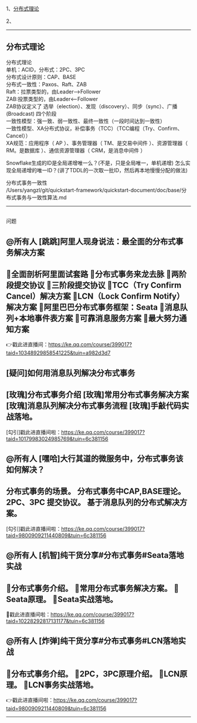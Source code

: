 1、[分布式理论](#分布式理论)  

2、[](#)  

---------------------------------------------------------------------------------------------------------------------  
## 分布式理论


分布式理论  
单机：ACID，分布式：2PC、3PC  
分布式设计原则：CAP、BASE  
分布式一致性：Paxos、Raft、ZAB  
Raft：拉票类型的，由Leader-->Follower  
ZAB:投票类型的，由Leader<--Follower  
ZAB协议定义了 选举（election）、发现（discovery）、同步（sync）、广播(Broadcast) 四个阶段  
一致性模型：强一致、弱一致性、最终一致性（一段时间达到一致性）  
一致性模型、XA分布式协议，补偿事务（TCC）（TCC编程（Try、Confirm、Cancel））  
XA规范：应用程序（ AP ）、事务管理器（ TM、是交易中间件 ）、资源管理器（ RM。是数据库 ）、通信资源管理器（ CRM，是消息中间件 ）  


Snowflake生成的ID是全局递增唯一么？(不是，只是全局唯一，单机递增)
怎么实现全局递增的唯一ID？(讲了TDDL的一次取一批ID，然后再本地慢慢分配的做法)

  
分布式事务一致性  
/Users/yangzl/git/quickstart-framework/quickstart-document/doc/base/分布式事务与一致性算法.md

---------------------------------------------------------------------------------------------------------------------  
## 


问题

@所有人
[跳跳]阿里人现身说法：最全面的分布式事务解决方案
-------------------------------------
🌵全面剖析阿里面试套路
🌵分布式事务来龙去脉
🌵两阶段提交协议
🌵三阶段提交协议
🌵TCC（Try Confirm Cancel）解决方案
🌵LCN（Lock Confirm Notify）解决方案
🌵阿里巴巴分布式事务框架：Seata
🌵消息队列+本地事件表方案
🌵可靠消息服务方案
🌵最大努力通知方案
---------------------------------------
👉戳此进直播间：https://ke.qq.com/course/399017?taid=10348929858541225&tuin=a982d3d7


[疑问]如何用消息队列解决分布式事务
----------------
[玫瑰]分布式事务介绍
[玫瑰]常用分布式事务解决方案
[玫瑰]消息队列解决分布式事务流程
[玫瑰]手敲代码实战落地。
----------------
[勾引]戳此进直播间啦：https://ke.qq.com/course/399017?taid=10179983024985769&tuin=6c381156


@所有人
[嘿哈]大行其道的微服务中，分布式事务该如何解决？
----------------
分布式事务的场景。
分布式事务中CAP,BASE理论。
2PC、3PC 提交协议。
基于消息队列的分布式解决方案。
----------------
[勾引]戳此进直播间啦：https://ke.qq.com/course/399017?taid=9800909211440809&tuin=6c381156


@所有人
[机智]纯干货分享#分布式事务#Seata落地实战
----------------
🎈分布式事务介绍。
🎈常用分布式事务解决方案。
🎈Seata原理。
🎈Seata实战落地。
----------------
🔔戳此进直播间啦：https://ke.qq.com/course/399017?taid=10228292817131177&tuin=6c381156




@所有人
[炸弹]纯干货分享#分布式事务#LCN落地实战
----------------
🌟分布式事务介绍。
🌟2PC，3PC原理介绍。
🌟LCN原理。
🌟LCN事务实战落地。
----------------
👉戳此进直播间啦：https://ke.qq.com/course/399017?taid=9800909211440809&tuin=6c381156






---------------------------------------------------------------------------------------------------------------------  



